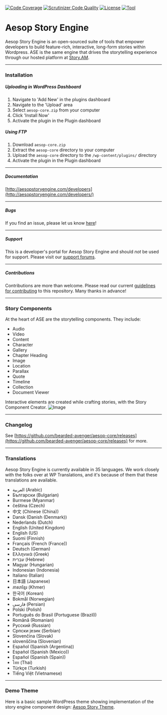 [![Code Coverage](https://scrutinizer-ci.com/g/easydigitaldownloads/Easy-Digital-Downloads/badges/coverage.png?b=master)](https://scrutinizer-ci.com/g/easydigitaldownloads/Easy-Digital-Downloads/?branch=master) [![Scrutinizer Code Quality](https://scrutinizer-ci.com/g/bearded-avenger/aesop-core/badges/quality-score.png?b=master)](https://scrutinizer-ci.com/g/bearded-avenger/aesop-core/?branch=master)  [![License](https://img.shields.io/badge/license-GPL--2.0%2B-red.svg?style=flat-square)](http://www.gnu.org/licenses/gpl-2.0.html) [![Tool](https://img.shields.io/badge/wp--translations-used-brightgreen.svg?style=flat-square)](http://wp-translations.org)

# Aesop Story Engine
Aesop Story Engine is an open-sourced suite of tools that empower developers to build feature-rich, interactive, long-form stories within Wordpress. ASE is the same engine that drives the storytelling experience through our hosted platform at [Story.AM](https://story.am).

---

### Installation
##### Uploading in WordPress Dashboard

1. Navigate to 'Add New' in the plugins dashboard  
2. Navigate to the 'Upload' area  
3. Select `aesop-core.zip` from your computer  
4. Click 'Install Now'  
5. Activate the plugin in the Plugin dashboard

##### Using FTP  

1. Download `aesop-core.zip`  
2. Extract the `aesop-core` directory to your computer  
3. Upload the `aesop-core` directory to the `/wp-content/plugins/` directory  
4. Activate the plugin in the Plugin dashboard

---

##### Documentation
[http://aesopstoryengine.com/developers](http://aesopstoryengine.com/developers/)  

---

##### Bugs
If you find an issue, please let us know [here](https://github.com/bearded-avenger/aesop-core/issues?state=open)!

---

##### Support
This is a developer's portal for Aesop Story Engine and should _not_ be used for support. Please visit our [support forums](https://wordpress.org/support/plugin/aesop-story-engine).

---

##### Contributions
Contributions are more than welcome. Please read our current [guidelines for contributing](https://github.com/bearded-avenger/aesop-core/blob/master/CONTRIBUTING.md) to this repository. Many thanks in advance!

---

### Story Components
At the heart of ASE are the storytelling components. They include:  
* Audio  
* Video  
* Content  
* Character  
* Gallery
* Chapter Heading  
* Image  
* Location  
* Parallax  
* Quote  
* Timeline  
* Collection  
* Document Viewer  

Interactive elements are created while crafting stories, with the Story Component Creator.
![Image](https://dl.dropboxusercontent.com/u/5594632/ase-screenshot.png)

---

### Changelog
See [https://github.com/bearded-avenger/aesop-core/releases](https://github.com/bearded-avenger/aesop-core/releases) for more.

---

### Translations
Aesop Story Engine is currently available in 35 languages. We work closely with the folks over at WP Translations, and it's because of them that these translations are available.

* العربية (Arabic)
* Български (Bulgarian)
* Burmese (Myanmar)
* čeština‎ (Czech)
* 中文 (Chinese (China))
* Dansk (Danish (Denmark))
* Nederlands (Dutch)
* English (United Kingdom)
* English (US)
* Suomi (Finnish)
* Français (French (France))
* Deutsch (German)
* Ελληνικά (Greek)
* עִבְרִית (Hebrew)
* Magyar (Hungarian)
* Indonesian (Indonesia)
* Italiano (Italian)
* 日本語 (Japanese)
* ភាសាខ្មែរ (Khmer)
* 한국어 (Korean)
* Bokmål (Norwegian)
* فارسی (Persian)
* Polski (Polish)
* Português do Brasil (Portuguese (Brazil))
* Română (Romanian)
* Русский (Russian)
* Српски језик (Serbian)
* Slovenčina (Slovak)
* slovenščina (Slovenian)
* Español (Spanish (Argentina))
* Español (Spanish (Mexico))
* Español (Spanish (Spain))
* ไทย (Thai)
* Türkçe (Turkish)
* Tiếng Việt (Vietnamese)

---

### Demo Theme  
Here is a basic sample WordPress theme showing implementation of the story engine component design: [Aesop Story Theme](https://github.com/AesopInteractive/aesop-story-theme).
